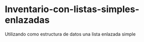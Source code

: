 # Inventario-con-listas-simples-enlazadas
Utilizando como estructura de datos una lista enlazada simple
